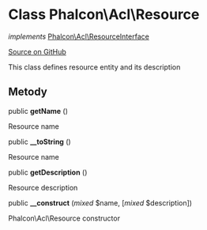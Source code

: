 # Class **Phalcon\\Acl\\Resource**

*implements* [Phalcon\Acl\ResourceInterface](/en/3.1.2/api/Phalcon_Acl_ResourceInterface)

<a href="https://github.com/phalcon/cphalcon/blob/master/phalcon/acl/resource.zep" class="btn btn-default btn-sm">Source on GitHub</a>

This class defines resource entity and its description

## Metody

public **getName** ()

Resource name

public **__toString** ()

Resource name

public **getDescription** ()

Resource description

public **__construct** (*mixed* $name, [*mixed* $description])

Phalcon\\Acl\\Resource constructor